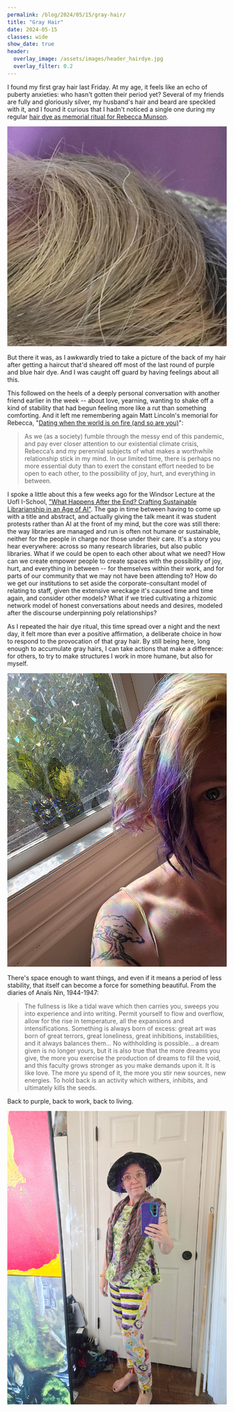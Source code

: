 ```yaml
---
permalink: /blog/2024/05/15/gray-hair/
title: "Gray Hair"
date: 2024-05-15
classes: wide
show_date: true
header:
  overlay_image: /assets/images/header_hairdye.jpg
  overlay_filter: 0.2
---
```


I found my first gray hair last Friday. At my age, it feels like an echo of puberty anxieties: who hasn't gotten their period yet? Several of my friends are fully and gloriously silver, my husband's hair and beard are speckled with it, and I found it curious that I hadn't noticed a single one during my regular [hair dye as memorial ritual for Rebecca Munson](https://datasittersclub.github.io/site/dsc13.html#the-power-of-purple-quinn).

![A close-up of the back of Quinn's head, with one gray hair](/assets/images/gray_hair.jpg)

But there it was, as I awkwardly tried to take a picture of the back of my hair after getting a haircut that'd sheared off most of the last round of purple and blue hair dye. And I was caught off guard by having feelings about all this.

This followed on the heels of a deeply personal conversation with another friend earlier in the week -- about love, yearning, wanting to shake off a kind of stability that had begun feeling more like a rut than something comforting. And it left me remembering again Matt Lincoln's memorial for Rebecca, "[Dating when the world is on fire (and so are you)](https://matthewlincoln.net/2021/08/15/rebecca-munson.html)":

> As we (as a society) fumble through the messy end of this pandemic, and pay ever closer attention to our existential climate crisis, Rebecca’s and my perennial subjects of what makes a worthwhile relationship stick in my mind. In our limited time, there is perhaps no more essential duty than to exert the constant effort needed to be open to each other, to the possibility of joy, hurt, and everything in between.

I spoke a little about this a few weeks ago for the Windsor Lecture at the UofI I-School, ["What Happens After the End? Crafting Sustainable Librarianship in an Age of AI"](https://ischool.illinois.edu/news-events/events/2024/05/01/2024-windsor-lecture). The gap in time between having to come up with a title and abstract, and actually giving the talk meant it was student protests rather than AI at the front of my mind, but the core was still there: the way libraries are managed and run is often not humane or sustainable, neither for the people in charge nor those under their care. It's a story you hear everywhere: across so many research libraries, but also public libraries. What if we could be open to each other about what we need? How can we create empower people to create spaces with the possibility of joy, hurt, and everything in between -- for themselves within their work, and for parts of our community that we may not have been attending to? How do we get our institutions to set aside the corporate-consultant model of relating to staff, given the extensive wreckage it's caused time and time again, and consider other models? What if we tried cultivating a rhizomic network model of honest conversations about needs and desires, modeled after the discourse underpinning poly relationships?

As I repeated the hair dye ritual, this time spread over a night and the next day, it felt more than ever a positive affirmation, a deliberate choice in how to respond to the provocation of that gray hair. By still being here, long enough to accumulate gray hairs, I can take actions that make a difference: for others, to try to make structures I work in more humane, but also for myself.

![Quinn with bleached hair, only purple on the ends, standing by the window](/assets/images/quinn_bleach.jpg)

There's space enough to want things, and even if it means a period of less stability, that itself can become a force for something beautiful. From the diaries of Anaïs Nin, 1944-1947:

> The fullness is like a tidal wave which then carries you, sweeps you into experience and into writing. Permit yourself to flow and overflow, allow for the rise in temperature, all the expansions and intensifications. Something is always born of excess: great art was born of great terrors, great loneliness, great inhibitions, instabilities, and it always balances them... No withholding is possible... a dream given is no longer yours, but it is also true that the more dreams you give, the more you exercise the production of dreams to fill the void, and this faculty grows stronger as you make demands upon it. It is like love. The more yu spend of it, the more you stir new sources, new energies. To hold back is an activity which withers, inhibits, and ultimately kills the seeds.

Back to purple, back to work, back to living.

![Quinn with wet purple hair, a hat, enby Animal Crossing pants, and a cactus tank top, taking a selfie in the mirror](/assets/images/quinn_hat_mirror.jpg)
